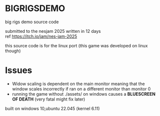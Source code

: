 # BIGRIGSDEMO
big rigs demo source code

submitted to the nesjam 2025 written in 12 days
<br>
ref <a href="https://itch.io/jam/nes-jam-2025">https://itch.io/jam/nes-jam-2025</a>

this source code is for the linux port (this game was developed on linux though)

# Issues
- Widow scaling is dependent on the main monitor meaning that the window scales incorrectly if ran on a different monitor than monitor 0
- running the game without ./assets/ on windows causes a **BLUESCREEN OF DEATH** (very fatal might fix later)

built on windows 10,ubuntu 22.045 (kernel 6.11)

